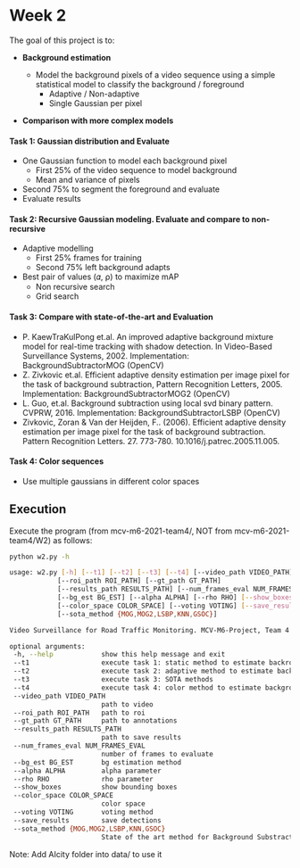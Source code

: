 # Week 2

The goal of this project is to:
* **Background estimation**
  * Model the background pixels of a video sequence using a simple statistical model to classify the background / foreground    
    + Adaptive / Non-adaptive 
    + Single Gaussian per pixel
    
* **Comparison with more complex models**

#### Task 1: Gaussian distribution and Evaluate
+ One Gaussian function to model each background pixel
  + First 25% of the video sequence to model background
  + Mean and variance of pixels
 + Second 75% to segment the foreground and evaluate
+ Evaluate results

#### Task 2: Recursive Gaussian modeling. Evaluate and compare to non-recursive
+ Adaptive modelling
  + First 25% frames for training
  + Second 75% left background adapts
+ Best pair of values (𝛼, ⍴) to maximize mAP
  + Non recursive search
  + Grid search

#### Task 3: Compare with state-of-the-art and Evaluation
+ P. KaewTraKulPong et.al. An improved adaptive background mixture model for real-time tracking with shadow detection. In Video-Based Surveillance Systems, 2002. Implementation: BackgroundSubtractorMOG (OpenCV)
+ Z. Zivkovic et.al. Efficient adaptive density estimation per image pixel for the task of background subtraction, Pattern Recognition Letters, 2005. Implementation: BackgroundSubtractorMOG2 (OpenCV)
+ L. Guo, et.al. Background subtraction using local svd binary pattern. CVPRW, 2016. Implementation: BackgroundSubtractorLSBP (OpenCV)
+ Zivkovic, Zoran & Van der Heijden, F.. (2006). Efficient adaptive density estimation per image pixel for the task of background subtraction. Pattern Recognition Letters. 27. 773-780. 10.1016/j.patrec.2005.11.005. 

#### Task 4: Color sequences
+ Use multiple gaussians in different color spaces


## Execution
 
Execute the program (from mcv-m6-2021-team4/, NOT from mcv-m6-2021-team4/W2) as follows:
 ```bash
 python w2.py -h
 
 usage: w2.py [-h] [--t1] [--t2] [--t3] [--t4] [--video_path VIDEO_PATH]
             [--roi_path ROI_PATH] [--gt_path GT_PATH]
             [--results_path RESULTS_PATH] [--num_frames_eval NUM_FRAMES_EVAL]
             [--bg_est BG_EST] [--alpha ALPHA] [--rho RHO] [--show_boxes]
             [--color_space COLOR_SPACE] [--voting VOTING] [--save_results]
             [--sota_method {MOG,MOG2,LSBP,KNN,GSOC}]

Video Surveillance for Road Traffic Monitoring. MCV-M6-Project, Team 4

optional arguments:
  -h, --help            show this help message and exit
  --t1                  execute task 1: static method to estimate backround
  --t2                  execute task 2: adaptive method to estimate backround
  --t3                  execute task 3: SOTA methods
  --t4                  execute task 4: color method to estimate background
  --video_path VIDEO_PATH
                        path to video
  --roi_path ROI_PATH   path to roi
  --gt_path GT_PATH     path to annotations
  --results_path RESULTS_PATH
                        path to save results
  --num_frames_eval NUM_FRAMES_EVAL
                        number of frames to evaluate
  --bg_est BG_EST       bg estimation method
  --alpha ALPHA         alpha parameter
  --rho RHO             rho parameter
  --show_boxes          show bounding boxes
  --color_space COLOR_SPACE
                        color space
  --voting VOTING       voting method
  --save_results        save detections
  --sota_method {MOG,MOG2,LSBP,KNN,GSOC}
                        State of the art method for Background Substraction
```
Note: Add AIcity folder into data/ to use it
